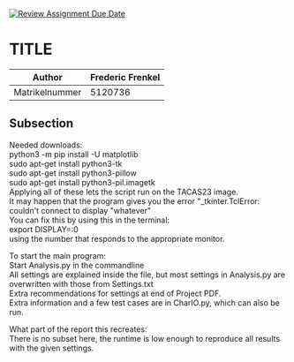 [![Review Assignment Due Date](https://classroom.github.com/assets/deadline-readme-button-24ddc0f5d75046c5622901739e7c5dd533143b0c8e959d652212380cedb1ea36.svg)](https://classroom.github.com/a/9FxAlQXs)
# TITLE

| Author        |     Frederic Frenkel          |
| ------------- | ------------- |
| Matrikelnummer|   5120736            |


## Subsection
Needed downloads:  
python3 -m pip install -U matplotlib  
sudo apt-get install python3-tk  
sudo apt-get install python3-pillow  
sudo apt-get install python3-pil.imagetk  
Applying all of these lets the script run on the TACAS23 image.  
It may happen that the program gives you the error "_tkinter.TclError: couldn't connect to display "whatever"  
You can fix this by using this in the terminal:  
export DISPLAY=:0  
using the number that responds to the appropriate monitor.  

To start the main program:  
Start Analysis.py in the commandline  
All settings are explained inside the file, but most settings in Analysis.py are overwritten with those from Settings.txt    
Extra recommendations for settings at end of Project PDF.    
Extra information and a few test cases are in CharIO.py, which can also be run.  

What part of the report this recreates:  
There is no subset here, the runtime is low enough to reproduce all results with the given settings.
